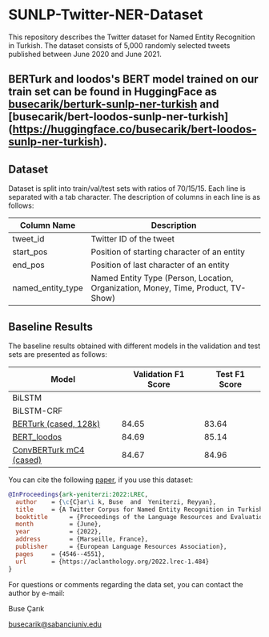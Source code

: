 # SUNLP-Twitter-NER-Dataset

This repository describes the Twitter dataset for Named Entity Recognition in Turkish. The dataset consists of 5,000 randomly selected tweets published between June 2020 and June 2021. 

## BERTurk and loodos's BERT model trained on our train set can be found in HuggingFace as [busecarik/berturk-sunlp-ner-turkish](https://huggingface.co/busecarik/berturk-sunlp-ner-turkish) and [busecarik/bert-loodos-sunlp-ner-turkish] (https://huggingface.co/busecarik/bert-loodos-sunlp-ner-turkish). 

## Dataset

Dataset is split into train/val/test sets with ratios of 70/15/15. Each line is separated with a tab character. The description of columns in each line is as follows:

| Column Name  | Description |
| ------------- | ------------- |
| tweet_id | Twitter ID of the tweet |
| start_pos | Position of starting character of an entity |
| end_pos | Position of last character of an entity |
| named_entity_type | Named Entity Type (Person, Location, Organization, Money, Time, Product, TV-Show) |


## Baseline Results

The baseline results obtained with different models in the validation and test sets are presented as follows: 

| Model                                                                                    | Validation F1 Score  | Test F1 Score
| ---------------------------------------------------------------------------------------- | -------------------- | -------------
| BiLSTM                                                                                   |                      | 
| BiLSTM-CRF                                                                               |                      | 
| [BERTurk (cased, 128k)](https://huggingface.co/dbmdz/bert-base-turkish-128k-cased)       | 84.65                | 83.64
| [BERT_loodos](https://huggingface.co/loodos/bert-base-turkish-cased)                     | 84.69                | 85.14
| [ConvBERTurk mC4 (cased)](https://huggingface.co/dbmdz/convbert-base-turkish-mc4-cased)  | 84.67                | 84.96

You can cite the following [paper](http://www.lrec-conf.org/proceedings/lrec2022/pdf/2022.lrec-1.484.pdf), if you use this dataset:

```bibtex
@InProceedings{ark-yeniterzi:2022:LREC,
  author    = {\c{C}ar\i k, Buse  and  Yeniterzi, Reyyan},
  title     = {A Twitter Corpus for Named Entity Recognition in Turkish},
  booktitle      = {Proceedings of the Language Resources and Evaluation Conference},
  month          = {June},
  year           = {2022},
  address        = {Marseille, France},
  publisher      = {European Language Resources Association},
  pages     = {4546--4551},
  url       = {https://aclanthology.org/2022.lrec-1.484}
}
```

For questions or comments regarding the data set, you can contact the author by e-mail:

Buse Çarık

busecarik@sabanciuniv.edu
